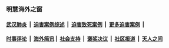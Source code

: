 
### 明慧海外之窗

####  [武汉肺炎](indexes/365.md?t=03240800) &nbsp;|&nbsp;  [迫害案例综述](indexes/328.md?t=03240800) &nbsp;|&nbsp; [迫害致死案例](indexes/277.md?t=03240800)  &nbsp;|&nbsp; [更多迫害案例](indexes/81.md?t=03240800)  &nbsp;|&nbsp; 
####  [时事评论](indexes/19.md?t=03240800) &nbsp;|&nbsp; [海外简讯](indexes/245.md?t=03240800)&nbsp;|&nbsp;  [社会支持](indexes/140.md?t=03240800) &nbsp;|&nbsp; [褒奖决议](indexes/282.md?t=03240800) &nbsp;|&nbsp; [社区报道](indexes/91.md?t=03240800)  &nbsp;|&nbsp; [天人之间](indexes/78.md?t=03240800) 

